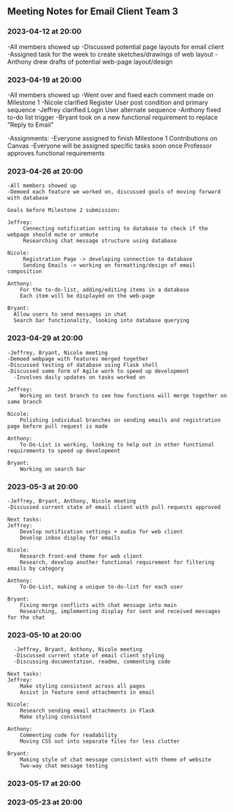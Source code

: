 ## Meeting Notes for Email Client Team 3

### 2023-04-12 at 20:00
  -All members showed up
  -Discussed potential page layouts for email client
  -Assigned task for the week to create sketches/drawings of web layout
  -Anthony drew drafts of potential web-page layout/design

### 2023-04-19 at 20:00
  -All members showed up
  -Went over and fixed each comment made on Milestone 1
      -Nicole clarified Register User post condition and primary sequence
      -Jeffrey clarified Login User alternate sequence
      -Anthony fixed to-do list trigger
      -Bryant took on a new functional requirement to replace "Reply to Email"
  
  -Assignments:
    -Everyone assigned to finish Milestone 1 Contributions on Canvas
    -Everyone will be assigned specific tasks soon once Professor approves functional requirements


### 2023-04-26 at 20:00
    -All members showed up
    -Demoed each feature we worked on, discussed goals of moving forward with database
    
    Goals before Milestone 2 submission:
    
    Jeffrey:
         Connecting notification setting to database to check if the webpage should mute or unmute
         Researching chat message structure using database
         
    Nicole:
         Registration Page -> developing connection to database
         Sending Emails -> working on formatting/design of email composition
         
    Anthony:
        For the to-do-list, adding/editing items in a database
        Each item will be displayed on the web-page
        
    Bryant:
      Allow users to send messages in chat
      Search bar functionality, looking into database querying

### 2023-04-29 at 20:00
    -Jeffrey, Bryant, Nicole meeting
    -Demoed webpage with features merged together
    -Discussed testing of database using Flask shell
    -Discussed some form of Agile work to speed up development
      -Involves daily updates on tasks worked on
    
    Jeffrey:
        Working on test branch to see how functions will merge together on same branch 
         
    Nicole:
        Polishing individual branches on sending emails and registration page before pull request is made
         
    Anthony:
        To-Do-List is working, looking to help out in other functional requirements to speed up development
        
    Bryant:
        Working on search bar
        
### 2023-05-3 at 20:00
    -Jeffrey, Bryant, Anthony, Nicole meeting
    -Discussed current state of email client with pull requests approved
    
    Next tasks:
    Jeffrey:
        Develop notification settings + audio for web client
        Develop inbox display for emails
         
    Nicole:
        Research front-end theme for web client
        Research, develop another functional requirement for filtering emails by category
         
    Anthony:
        To-Do-List, making a unique to-do-list for each user
        
    Bryant:
        Fixing merge conflicts with chat message into main
        Researching, implementing display for sent and received messages for the chat

### 2023-05-10 at 20:00
      -Jeffrey, Bryant, Anthony, Nicole meeting
      -Discussed current state of email client styling
      -Discussing documentation, readme, commenting code
    
    Next tasks:
    Jeffrey:
        Make styling consistent across all pages
        Assist in feature send attachments in email
         
    Nicole:
        Research sending email attachments in Flask
        Make styling consistent
         
    Anthony:
        Commenting code for readability
        Moving CSS out into separate files for less clutter
        
    Bryant:
        Making style of chat message consistent with theme of website
        Two-way chat message testing
### 2023-05-17 at 20:00

### 2023-05-23 at 20:00
